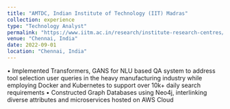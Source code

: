 ```yaml
---
title: "AMTDC, Indian Institute of Technology (IIT) Madras"
collection: experience
type: "Technology Analyst"
permalink: "https://www.iitm.ac.in/research/institute-research-centres/advanced-manufacturing-technology-development-centre"
venue: "Chennai, India"
date: 2022-09-01
location: "Chennai, India"
---
```


• Implemented Transformers, GANS for NLU based QA system to address tool selection user queries in the heavy
manufacturing industry while employing Docker and Kubernetes to support over 10k+ daily search requirements
• Constructed Graph Databases using Neo4j, interlinking diverse attributes and microservices hosted on AWS Cloud

